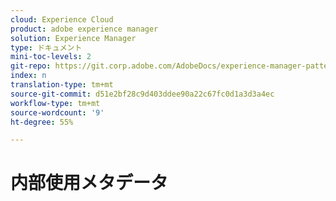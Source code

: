 ```yaml
---
cloud: Experience Cloud
product: adobe experience manager
solution: Experience Manager
type: ドキュメント
mini-toc-levels: 2
git-repo: https://git.corp.adobe.com/AdobeDocs/experience-manager-pattern-detection.ja-JP
index: n
translation-type: tm+mt
source-git-commit: d51e2bf28c9d403ddee90a22c67fc0d1a3d3a4ec
workflow-type: tm+mt
source-wordcount: '9'
ht-degree: 55%

---
```



# 内部使用メタデータ
